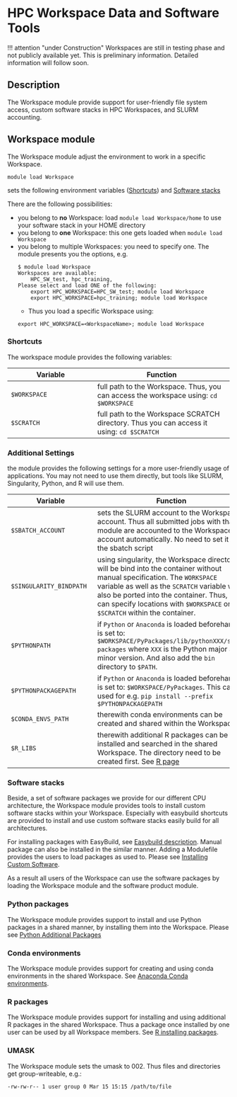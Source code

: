 # HPC Workspace Data and Software Tools

!!! attention "under Construction"
    Workspaces are still in testing phase and not publicly available yet.
    This is preliminary information.
    Detailed information will follow soon.

## Description
The Workspace module provide support for user-friendly file system access, custom software stacks in HPC Workspaces, and SLURM accounting. 

## Workspace module
The Workspace module adjust the environment to work in a specific Workspace. 
```
module load Workspace
```
sets the following environment variables ([Shortcuts](#shortcuts)) and [Software stacks](#software-stacks)

There are the following possibilities:

- you belong to **no** Workspace: load `module load Workspace/home` to use your software stack in your HOME directory
- you belong to **one** Workspace: this one gets loaded when `module load Workspace`
- you belong to multiple Workspaces: you need to specify one. The module presents you the options, e.g.
    ```
    $ module load Workspace
    Workspaces are available:
        HPC_SW_test, hpc_training, 
    Please select and load ONE of the following:
        export HPC_WORKSPACE=HPC_SW_test; module load Workspace
        export HPC_WORKSPACE=hpc_training; module load Workspace
    ```
    - Thus you load a specific Workspace using:
    ```
    export HPC_WORKSPACE=<WorkspaceName>; module load Workspace
    ```

### Shortcuts
The workspace module provides the following variables:

|  <div style="width:180px">Variable</div> | Function |
| -------- | -------- |
| `$WORKSPACE` | full path to the Workspace. Thus, you can access the workspace using: `cd $WORKSPACE` |
| `$SCRATCH`  | full path to the Workspace SCRATCH directory. Thus you can access it using: `cd $SCRATCH` |


### Additional Settings
the module provides the following settings for a more user-friendly usage of applications. You may not need to use them directly, but tools like SLURM, Singularity, Python, and R will use them. 

|  <div style="width:180px">Variable</div> | Function |
| -------- | -------- |
| `$SBATCH_ACCOUNT` | sets the SLURM account to the Workspace account. Thus all submitted jobs with that module are accounted to the Workspace account automatically. No need to set it in the sbatch script |
| `$SINGULARITY_BINDPATH` | using singularity, the Workspace directory will be bind into the container without manual specification. The `WORKSPACE` variable as well as the `SCRATCH` variable will also be ported into the container. Thus, you can specify locations with `$WORKSPACE` or `$SCRATCH` within the container. | 
| `$PYTHONPATH` | if `Python` or `Anaconda` is loaded beforehand, it is set to: `$WORKSPACE/PyPackages/lib/pythonXXX/site-packages` where `XXX` is the Python major and minor version. And also add the `bin` directory to `$PATH`. |
| `$PYTHONPACKAGEPATH` | if `Python` or `Anaconda` is loaded beforehand, it is set to: `$WORKSPACE/PyPackages`. This can be used for e.g. `pip install --prefix $PYTHONPACKAGEPATH` |
| `$CONDA_ENVS_PATH` | therewith conda environments can be created and shared within the Workspace |
| `$R_LIBS` | therewith additional R packages can be installed and searched in the shared Workspace. The directory need to be created first. See [R page](../software/r.md#installing-packages) |

### Software stacks

Beside, a set of software packages we provide for our different CPU architecture, the Workspace module provides tools to install custom software stacks within your Workspace. 
Especially with easybuild shortcuts are provided to install and use custom software stacks easily build for all architectures. 

For installing packages with EasyBuild, see [Easybuild description](../software/EasyBuild.md). 
Manual package can also be installed in the similar manner. Adding a Modulefile provides the users to load packages as used to. Please see [Installing Custom Software](../software/installing-custom-software.md). 

As a result all users of the Workspace can use the software packages by loading the Workspace module and the software product module. 

### Python packages
The Workspace module provides support to install and use Python packages in a shared manner, by installing them into the Workspace. 
Please see [Python Additional Packages](../software/python.md#additional-packages)

### Conda environments 
The Workspace module provides support for creating and using conda environments in the shared Workspace. See [Anaconda Conda environments](../software/Anaconda.md#conda-environments).

### R packages
The Workspace module provides support for installing and using additional R packages in the shared Workspace. Thus a package once installed by one user can be used by all Workspace members. See [R installing packages](../software/r.md#installing-packages).

### UMASK
The Workspace module sets the umask to 002. Thus files and directories get group-writeable, e.g.:
```Bash
-rw-rw-r-- 1 user group 0 Mar 15 15:15 /path/to/file
```
